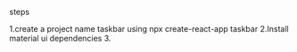 steps

1.create a project name taskbar using npx create-react-app taskbar
2.Install material ui dependencies
3.
